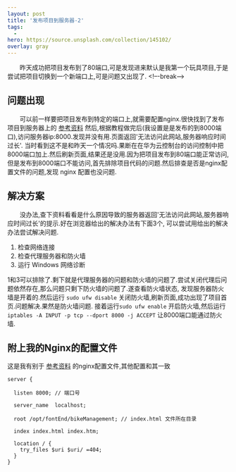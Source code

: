 ```yaml
---
layout: post
title: '发布项目到服务器-2'
tags:
  -
hero: https://source.unsplash.com/collection/145102/
overlay: gray
---
```

  &emsp;&emsp;昨天成功把项目发布到了80端口,可是发现进来默认是我第一个玩具项目,于是尝试把项目切换到一个新端口上,可是问题又出现了.
<!–-break-–>

## 问题出现
&emsp;&emsp;可以前一样要把项目发布到特定的端口上,就需要配置nginx.很快找到了发布项目到服务器上的 [参考资料](https://segmentfault.com/a/1190000019442994) 
然后,根据教程做完后(我设置是是发布的到8000端口),访问服务器ip:8000.发现并没有用.页面返回'无法访问此网站,服务器响应时间过长'.
当时看到这不是和昨天一个情况吗.果断在在华为云控制台的访问控制中把8000端口加上.然后刷新页面,结果还是没用.因为把项目发布到80端口能正常访问,
但是发布到8000端口不能访问,首先排除项目代码的问题.然后排查是否是nginx配置文件的问题,发现 nginx 配置也没问题.
 
## 解决方案
&emsp;&emsp;没办法,查下资料看看是什么原因导致的服务器返回'无法访问此网站,服务器响应时间过长'的提示.好在浏览器给出的解决办法有下面3个,
可以尝试用给出的解决办法尝试解决问题.
1. 检查网络连接
2. 检查代理服务器和防火墙
3. 运行 Windows 网络诊断

1和3可以排除了.剩下就是代理服务器的问题和防火墙的问题了.尝试关闭代理后问题依然存在,那么问题只剩下防火墙的问题了.遂查看防火墙状态,
发现服务器防火墙是开着的.然后运行 `sudo ufw disable` 关闭防火墙,刷新页面,成功出现了项目首页.问题解决.果然是防火墙问题.
接着运行`sudo ufw enable` 开启防火墙,然后运行 `iptables -A INPUT -p tcp --dport 8000 -j ACCEPT` 让8000端口能通过防火墙.

## 附上我的Nginx的配置文件
这是我有别于 [参考资料](https://segmentfault.com/a/1190000019442994) 的nginx配置文件,其他配置和其一致
```
server {

  listen 8000; // 端口号

  server_name  localhost;

  root /opt/fontEnd/bikeManagement; // index.html 文件所在目录

  index index.html index.htm;

  location / {
    try_files $uri $uri/ =404;
  }
}
```

